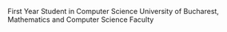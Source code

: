 First Year Student in Computer Science
University of Bucharest, Mathematics and Computer Science Faculty
